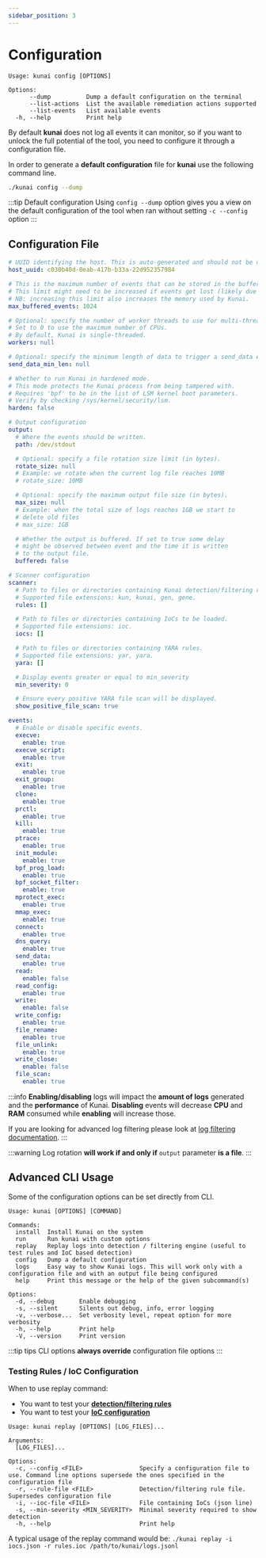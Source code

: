 ```yaml
---
sidebar_position: 3
---
```


# Configuration

```
Usage: kunai config [OPTIONS]

Options:
      --dump          Dump a default configuration on the terminal
      --list-actions  List the available remediation actions supported
      --list-events   List available events
  -h, --help          Print help
```

By default **kunai** does not log all events it can monitor, so if you want to unlock the full potential of the tool, you need to configure it through a configuration file.

In order to generate a **default configuration** file for **kunai** use the following command line.

```bash
./kunai config --dump
```

:::tip Default configuration
Using `config --dump` option gives you a view on the default configuration of the tool when ran without setting `-c --config` option
:::

## Configuration File

```yaml
# UUID identifying the host. This is auto-generated and should not be changed.
host_uuid: c030b40d-0eab-417b-b33a-22d952357984

# This is the maximum number of events that can be stored in the buffer used by the eBPF probes.
# This limit might need to be increased if events get lost (likely due to high throughput).
# NB: increasing this limit also increases the memory used by Kunai.
max_buffered_events: 1024

# Optional: specify the number of worker threads to use for multi-threading.
# Set to 0 to use the maximum number of CPUs.
# By default, Kunai is single-threaded.
workers: null

# Optional: specify the minimum length of data to trigger a send_data event.
send_data_min_len: null

# Whether to run Kunai in hardened mode.
# This mode protects the Kunai process from being tampered with.
# Requires 'bpf' to be in the list of LSM kernel boot parameters. 
# Verify by checking /sys/kernel/security/lsm.
harden: false

# Output configuration
output:
  # Where the events should be written.
  path: /dev/stdout

  # Optional: specify a file rotation size limit (in bytes).
  rotate_size: null
  # Example: we rotate when the current log file reaches 10MB
  # rotate_size: 10MB

  # Optional: specify the maximum output file size (in bytes).
  max_size: null
  # Example: when the total size of logs reaches 1GB we start to
  # delete old files
  # max_size: 1GB

  # Whether the output is buffered. If set to true some delay
  # might be observed between event and the time it is written
  # to the output file.
  buffered: false

# Scanner configuration
scanner:
  # Path to files or directories containing Kunai detection/filtering rules to load in the engine.
  # Supported file extensions: kun, kunai, gen, gene.
  rules: []

  # Path to files or directories containing IoCs to be loaded.
  # Supported file extensions: ioc.
  iocs: []

  # Path to files or directories containing YARA rules.
  # Supported file extensions: yar, yara.
  yara: []

  # Display events greater or equal to min_severity
  min_severity: 0

  # Ensure every positive YARA file scan will be displayed.
  show_positive_file_scan: true

events:
  # Enable or disable specific events.
  execve:
    enable: true
  execve_script:
    enable: true
  exit:
    enable: true
  exit_group:
    enable: true
  clone:
    enable: true
  prctl:
    enable: true
  kill:
    enable: true
  ptrace:
    enable: true
  init_module:
    enable: true
  bpf_prog_load:
    enable: true
  bpf_socket_filter:
    enable: true
  mprotect_exec:
    enable: true
  mmap_exec:
    enable: true
  connect:
    enable: true
  dns_query:
    enable: true
  send_data:
    enable: true
  read:
    enable: false
  read_config:
    enable: true
  write:
    enable: false
  write_config:
    enable: true
  file_rename:
    enable: true
  file_unlink:
    enable: true
  write_close:
    enable: false
  file_scan:
    enable: true
```

:::info 
**Enabling/disabling** logs will impact the **amount of logs** generated and the **performance** of Kunai. **Disabling** events will decrease **CPU** and **RAM** consumed while **enabling** will increase those.

If you are looking for advanced log filtering please look at [log filtering documentation](./advanced/rule_configuration).
:::

:::warning
Log rotation **will work if and only if** `output`
parameter **is a file**.
:::

## Advanced CLI Usage

Some of the configuration options can be set directly from CLI.

```
Usage: kunai [OPTIONS] [COMMAND]

Commands:
  install  Install Kunai on the system
  run      Run kunai with custom options
  replay   Replay logs into detection / filtering engine (useful to test rules and IoC based detection)
  config   Dump a default configuration
  logs     Easy way to show Kunai logs. This will work only with a configuration file and with an output file being configured
  help     Print this message or the help of the given subcommand(s)

Options:
  -d, --debug       Enable debugging
  -s, --silent      Silents out debug, info, error logging
  -v, --verbose...  Set verbosity level, repeat option for more verbosity
  -h, --help        Print help
  -V, --version     Print version
```

:::tip tips
CLI options **always override** configuration file options
:::

### Testing Rules / IoC Configuration

When to use replay command:
* You want to test your [**detection/filtering rules**](advanced/rule_configuration.md)
* You want to test your [**IoC configuration**](advanced/ioc_configuration.md)

```
Usage: kunai replay [OPTIONS] [LOG_FILES]...

Arguments:
  [LOG_FILES]...  

Options:
  -c, --config <FILE>                Specify a configuration file to use. Command line options supersede the ones specified in the configuration file
  -r, --rule-file <FILE>             Detection/filtering rule file. Supersedes configuration file
  -i, --ioc-file <FILE>              File containing IoCs (json line)
  -s, --min-severity <MIN_SEVERITY>  Minimal severity required to show detection
  -h, --help                         Print help
```

A typical usage of the replay command would be: `./kunai replay -i iocs.json -r rules.ioc /path/to/kunai/logs.jsonl`
